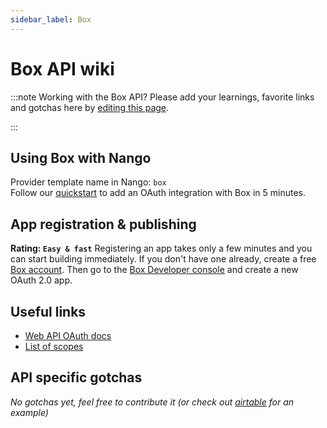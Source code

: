 ```yaml
---
sidebar_label: Box
---
```


# Box API wiki

:::note Working with the Box API?
Please add your learnings, favorite links and gotchas here by [editing this page](https://github.com/nangohq/nango/tree/master/docs/docs/providers/box.md).

:::

## Using Box with Nango

Provider template name in Nango: `box`  
Follow our [quickstart](../quickstart.md) to add an OAuth integration with Box in 5 minutes.

## App registration & publishing

**Rating: `Easy & fast`**
Registering an app takes only a few minutes and you can start building immediately. If you don't have one already, create a free [Box account](https://box.com). Then go to the [Box Developer console](https://app.box.com/developers/console) and create a new OAuth 2.0 app.

## Useful links

-   [Web API OAuth docs](https://developer.box.com/guides/authentication/oauth2/)
-   [List of scopes](https://developer.box.com/guides/api-calls/permissions-and-errors/scopes/)

## API specific gotchas

_No gotchas yet, feel free to contribute it (or check out [airtable](airtable.md) for an example)_
